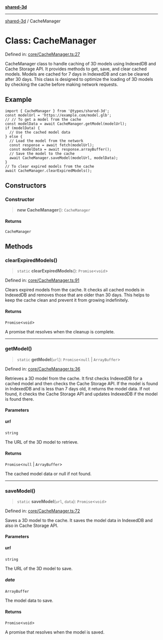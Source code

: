 [**shared-3d**](../README.md)

***

[shared-3d](../globals.md) / CacheManager

# Class: CacheManager

Defined in: [core/CacheManager.ts:27](https://github.com/ysordo/shared-3d/blob/aa08df17a8d7b07be13caf0e053d835d053c41db/src/core/CacheManager.ts#L27)

CacheManager class to handle caching of 3D models using IndexedDB and Cache Storage API.
It provides methods to get, save, and clear cached models.
Models are cached for 7 days in IndexedDB and can be cleared after 30 days.
This class is designed to optimize the loading of 3D models by checking the cache before making network requests.

## Example

```tsx
import { CacheManager } from '@types/shared-3d';
const modelUrl = 'https://example.com/model.glb';
// // To get a model from the cache
const modelData = await CacheManager.getModel(modelUrl);
if (modelData) {
  // Use the cached model data
} else {
  // Load the model from the network
  const response = await fetch(modelUrl);
  const modelData = await response.arrayBuffer();
  // Save the model to the cache
  await CacheManager.saveModel(modelUrl, modelData);
}
// To clear expired models from the cache
await CacheManager.clearExpiredModels();
```

## Constructors

### Constructor

> **new CacheManager**(): `CacheManager`

#### Returns

`CacheManager`

## Methods

### clearExpiredModels()

> `static` **clearExpiredModels**(): `Promise`\<`void`\>

Defined in: [core/CacheManager.ts:91](https://github.com/ysordo/shared-3d/blob/aa08df17a8d7b07be13caf0e053d835d053c41db/src/core/CacheManager.ts#L91)

Clears expired models from the cache.
It checks all cached models in IndexedDB and removes those that are older than 30 days.
This helps to keep the cache clean and prevent it from growing indefinitely.

#### Returns

`Promise`\<`void`\>

A promise that resolves when the cleanup is complete.

***

### getModel()

> `static` **getModel**(`url`): `Promise`\<`null` \| `ArrayBuffer`\>

Defined in: [core/CacheManager.ts:36](https://github.com/ysordo/shared-3d/blob/aa08df17a8d7b07be13caf0e053d835d053c41db/src/core/CacheManager.ts#L36)

Retrieves a 3D model from the cache.
It first checks IndexedDB for a cached model and then checks the Cache Storage API.
If the model is found in IndexedDB and is less than 7 days old, it returns the model data.
If not found, it checks the Cache Storage API and updates IndexedDB if the model is found there.

#### Parameters

##### url

`string`

The URL of the 3D model to retrieve.

#### Returns

`Promise`\<`null` \| `ArrayBuffer`\>

The cached model data or null if not found.

***

### saveModel()

> `static` **saveModel**(`url`, `data`): `Promise`\<`void`\>

Defined in: [core/CacheManager.ts:72](https://github.com/ysordo/shared-3d/blob/aa08df17a8d7b07be13caf0e053d835d053c41db/src/core/CacheManager.ts#L72)

Saves a 3D model to the cache.
It saves the model data in IndexedDB and also in Cache Storage API.

#### Parameters

##### url

`string`

The URL of the 3D model to save.

##### data

`ArrayBuffer`

The model data to save.

#### Returns

`Promise`\<`void`\>

A promise that resolves when the model is saved.
